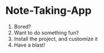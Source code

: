 # Note-Taking-App

1. Bored?
2. Want to do something fun?
3. Install the project, and customize it
4. Have a blast!
